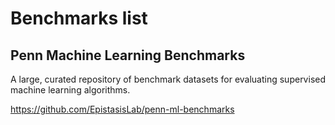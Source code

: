 # Benchmarks list

## Penn Machine Learning Benchmarks

A large, curated repository of benchmark datasets for evaluating supervised machine learning algorithms.

https://github.com/EpistasisLab/penn-ml-benchmarks


